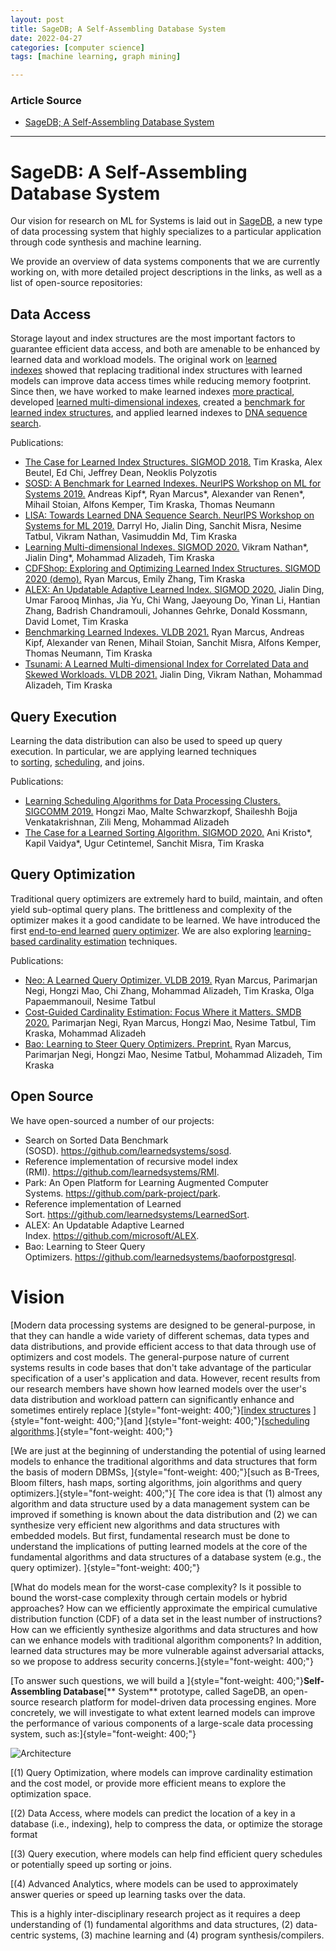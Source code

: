 ```yaml
---
layout: post
title: SageDB; A Self-Assembling Database System
date: 2022-04-27
categories: [computer science]
tags: [machine learning, graph mining]

---
```


### Article Source

* [SageDB; A Self-Assembling Database System](http://dsail.csail.mit.edu/index.php/projects/)


---

# SageDB: A Self-Assembling Database System

Our vision for research on ML for Systems is laid out
in [SageDB](http://cidrdb.org/cidr2019/papers/p117-kraska-cidr19.pdf),
a new type of data processing system that highly specializes to a
particular application through code synthesis and machine learning.

We provide an overview of data systems components that we are currently
working on, with more detailed project descriptions in the links, as
well as a list of open-source repositories:

## Data Access 

Storage layout and index structures are the most important factors to
guarantee efficient data access, and both are amenable to be enhanced by
learned data and workload models. The original work on [learned
indexes](https://arxiv.org/pdf/1712.01208.pdf) showed that replacing
traditional index structures with learned models can improve data access
times while reducing memory footprint. Since then, we have worked to
make learned indexes [more
practical](https://dl.acm.org/doi/pdf/10.1145/3318464.3389711),
developed [learned multi-dimensional
indexes](https://arxiv.org/pdf/2006.13282.pdf), created a [benchmark for
learned index structures](https://arxiv.org/pdf/2006.12804.pdf), and
applied learned indexes to [DNA sequence
search](https://arxiv.org/pdf/1910.04728.pdf).

Publications:

-   [The Case for Learned Index Structures. SIGMOD
    2018.](https://arxiv.org/pdf/1712.01208.pdf) Tim Kraska, Alex
    Beutel, Ed Chi, Jeffrey Dean, Neoklis Polyzotis
-   [SOSD: A Benchmark for Learned Indexes. NeurIPS Workshop on ML for
    Systems 2019.](https://learned.systems/papers/sosd.pdf) Andreas
    Kipf\*, Ryan Marcus\*, Alexander van Renen\*, Mihail Stoian, Alfons
    Kemper, Tim Kraska, Thomas Neumann
-   [LISA: Towards Learned DNA Sequence Search. NeurIPS Workshop on
    Systems for ML 2019.](https://arxiv.org/pdf/1910.04728.pdf) Darryl
    Ho, Jialin Ding, Sanchit Misra, Nesime Tatbul, Vikram Nathan,
    Vasimuddin Md, Tim Kraska
-   [Learning Multi-dimensional Indexes. SIGMOD
    2020.](https://arxiv.org/pdf/1912.01668.pdf) Vikram Nathan\*, Jialin
    Ding\*, Mohammad Alizadeh, Tim Kraska
-   [CDFShop: Exploring and Optimizing Learned Index Structures. SIGMOD
    2020
    (demo).](https://dl.acm.org/doi/pdf/10.1145/3318464.3384706) Ryan
    Marcus, Emily Zhang, Tim Kraska
-   [ALEX: An Updatable Adaptive Learned Index. SIGMOD
    2020.](https://dl.acm.org/doi/pdf/10.1145/3318464.3389711) Jialin
    Ding, Umar Farooq Minhas, Jia Yu, Chi Wang, Jaeyoung Do, Yinan Li,
    Hantian Zhang, Badrish Chandramouli, Johannes Gehrke, Donald
    Kossmann, David Lomet, Tim Kraska
-   [Benchmarking Learned Indexes. VLDB
    2021.](https://arxiv.org/pdf/2006.12804.pdf) Ryan Marcus, Andreas
    Kipf, Alexander van Renen, Mihail Stoian, Sanchit Misra, Alfons
    Kemper, Thomas Neumann, Tim Kraska
-   [Tsunami: A Learned Multi-dimensional Index for Correlated Data and
    Skewed Workloads. VLDB
    2021.](https://arxiv.org/pdf/2006.13282.pdf) Jialin Ding, Vikram
    Nathan, Mohammad Alizadeh, Tim Kraska

## Query Execution 

Learning the data distribution can also be used to speed up query
execution. In particular, we are applying learned techniques
to [sorting](https://dl.acm.org/doi/pdf/10.1145/3318464.3389752), [scheduling](https://web.mit.edu/decima/content/sigcomm-2019.pdf),
and joins.

Publications:

-   [Learning Scheduling Algorithms for Data Processing Clusters.
    SIGCOMM
    2019.](https://web.mit.edu/decima/content/sigcomm-2019.pdf) Hongzi
    Mao, Malte Schwarzkopf, Shaileshh Bojja Venkatakrishnan, Zili Meng,
    Mohammad Alizadeh
-   [The Case for a Learned Sorting Algorithm. SIGMOD
    2020.](https://dl.acm.org/doi/pdf/10.1145/3318464.3389752) Ani
    Kristo\*, Kapil Vaidya\*, Ugur Cetintemel, Sanchit Misra, Tim Kraska

## Query Optimization 

Traditional query optimizers are extremely hard to build, maintain, and
often yield sub-optimal query plans. The brittleness and complexity of
the optimizer makes it a good candidate to be learned. We have
introduced the first [end-to-end
learned](http://www.vldb.org/pvldb/vol12/p1705-marcus.pdf) [query
optimizer](https://arxiv.org/pdf/2004.03814.pdf). We are also
exploring [learning-based cardinality
estimation](https://ieeexplore.ieee.org/stamp/stamp.jsp?tp=&arnumber=9094107) techniques.

Publications:

-   [Neo: A Learned Query Optimizer. VLDB
    2019.](http://www.vldb.org/pvldb/vol12/p1705-marcus.pdf) Ryan
    Marcus, Parimarjan Negi, Hongzi Mao, Chi Zhang, Mohammad Alizadeh,
    Tim Kraska, Olga Papaemmanouil, Nesime Tatbul
-   [Cost-Guided Cardinality Estimation: Focus Where it Matters. SMDB
    2020.](https://ieeexplore.ieee.org/stamp/stamp.jsp?tp=&arnumber=9094107) Parimarjan
    Negi, Ryan Marcus, Hongzi Mao, Nesime Tatbul, Tim Kraska, Mohammad
    Alizadeh
-   [Bao: Learning to Steer Query Optimizers.
    Preprint.](https://arxiv.org/pdf/2004.03814.pdf) Ryan Marcus,
    Parimarjan Negi, Hongzi Mao, Nesime Tatbul, Mohammad Alizadeh, Tim
    Kraska

## Open Source 

We have open-sourced a number of our projects:

-   Search on Sorted Data Benchmark
    (SOSD). <https://github.com/learnedsystems/sosd>.
-   Reference implementation of recursive model index
    (RMI). <https://github.com/learnedsystems/RMI>.
-   Park: An Open Platform for Learning Augmented Computer
    Systems. <https://github.com/park-project/park>.
-   Reference implementation of Learned
    Sort. <https://github.com/learnedsystems/LearnedSort>.
-   ALEX: An Updatable Adaptive Learned
    Index. <https://github.com/microsoft/ALEX>.
-   Bao: Learning to Steer Query
    Optimizers. <https://github.com/learnedsystems/baoforpostgresql>.

# Vision

[Modern data processing systems are designed to be general-purpose, in
that they can handle a wide variety of different schemas, data types and
data distributions, and provide efficient access to that data through
use of optimizers and cost models. The general-purpose nature of current
systems results in code bases that don\'t take advantage of the
particular specification of a user's application and data. However,
recent results from our research members have shown how learned models
over the user's data distribution and workload pattern can significantly
enhance and sometimes entirely replace
]{style="font-weight: 400;"}[[index
structures](http://dsail.csail.mit.edu/index/) ]{style="font-weight: 400;"}[and
]{style="font-weight: 400;"}[[scheduling
algorithms](http://dsail.csail.mit.edu/scheduler/).]{style="font-weight: 400;"}

[We are just at the beginning of understanding the potential of using
learned models to enhance the traditional algorithms and data structures
that form the basis of modern DBMSs, ]{style="font-weight: 400;"}[such
as B-Trees, Bloom filters, hash maps, sorting algorithms, join
algorithms and query optimizers.]{style="font-weight: 400;"}[ The core
idea is that (1) almost any algorithm and data structure used by a data
management system can be improved if something is known about the data
distribution and (2) we can synthesize very efficient new algorithms and
data structures with embedded models. But first, fundamental research
must be done to understand the implications of putting learned models at
the core of the fundamental algorithms and data structures of a database
system (e.g., the query optimizer). ]{style="font-weight: 400;"}

[What do models mean for the worst-case complexity? Is it possible to
bound the worst-case complexity through certain models or hybrid
approaches? How can we efficiently approximate the empirical cumulative
distribution function (CDF) of a data set in the least number of
instructions? How can we efficiently synthesize algorithms and data
structures and how can we enhance models with traditional algorithm
components? In addition, learned data structures may be more vulnerable
against adversarial attacks, so we propose to address security
concerns.]{style="font-weight: 400;"}

[To answer such questions, we will build a
]{style="font-weight: 400;"}**Self-Assembling Database**[** System**
prototype, called SageDB, an open-source research platform for
model-driven data processing engines. More concretely, we will
investigate to what extent learned models can improve the performance of
various components of a large-scale data processing system, such
as:]{style="font-weight: 400;"}

![Architecture](http://dsail.csail.mit.edu/wp-content/uploads/2018/09/Architecture.png "Architecture")

[(1) Query Optimization, where models can improve cardinality estimation
and the cost model, or provide more efficient means to explore the
optimization space.

[(2) Data Access, where models can predict the location of a key
in a database (i.e., indexing), help to compress the data, or optimize
the storage format

[(3) Query execution, where models can help find efficient query
schedules or potentially speed up sorting or
joins.

[(4) Advanced Analytics, where models can be used to approximately
answer queries or speed up learning tasks over the
data. 


This is a highly inter-disciplinary research project as it requires a
deep understanding of (1) fundamental algorithms and data structures,
(2) data-centric systems, (3) machine learning and (4) program
synthesis/compilers. 



